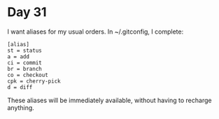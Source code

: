 # Day 31

I want aliases for my usual orders.
In ~/.gitconfig, I complete:

    [alias]
    st = status
    a = add
    ci = commit
    br = branch
    co = checkout
    cpk = cherry-pick
    d = diff

These aliases will be immediately available,
without having to recharge anything.
